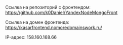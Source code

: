 Ссылка на репозиторий с фронтендом: https://github.com/k0Daniel/YandexNodeMongoFront

Ссылка на домен фронтенда: https://kasarfrontend.nomoredomainswork.ru/

IP-адрес: 158.160.168.66
